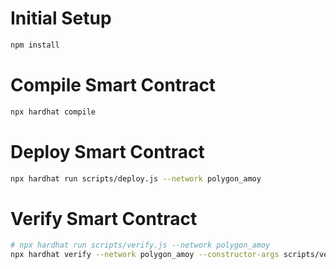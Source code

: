 # Initial Setup

```bash
npm install
```

# Compile Smart Contract

```bash
npx hardhat compile
```

# Deploy Smart Contract

```bash
npx hardhat run scripts/deploy.js --network polygon_amoy
```

# Verify Smart Contract

```bash
# npx hardhat run scripts/verify.js --network polygon_amoy
npx hardhat verify --network polygon_amoy --constructor-args scripts/verify.js DEPLOYED_CONTRACT_ADDRESS
```